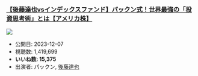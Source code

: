 ### [【後藤達也vsインデックスファンド】パックン式！世界最強の「投資思考術」とは【アメリカ株】](https://www.youtube.com/watch?v=xcbxnXpIizM)
[![](https://img.youtube.com/vi/xcbxnXpIizM/sddefault.jpg)](https://www.youtube.com/watch?v=xcbxnXpIizM)
-   公開日: 2023-12-07
-   視聴数: 1,419,699
-   **いいね数: 15,375**
-   出演者: パックン, [後藤達也](/rehacq_fan/people/後藤達也 "wikilink")
